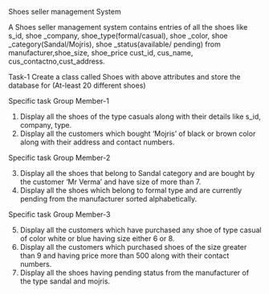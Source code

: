 Shoes seller management System

A Shoes seller management system contains entries of all the shoes like s_id, shoe _company, shoe_type(formal/casual),
shoe _color, shoe _category(Sandal/Mojris), shoe _status(available/ pending) from manufacturer,shoe_size, 
shoe_price cust_id, cus_name, cus_contactno,cust_address.

Task-1
Create a class called Shoes with above attributes and store
the database for (At-least 20 different shoes)

Specific task Group Member-1

1) Display all the shoes of the type casuals along with their details like s_id, company, type.
2) Display all the customers which bought ‘Mojris’ of black or brown color along with their address and contact numbers.

Specific task Group Member-2

3) Display all the shoes that belong to Sandal category and are bought by the customer ‘Mr Verma’ and have size of 
  more than 7.
4) Display all the shoes which belong to formal type and are currently pending from the manufacturer sorted alphabetically.

Specific task Group Member-3

5) Display all the customers which have purchased any shoe of type casual of color white or blue having size either 6 or 8.
6) Display all the customers which purchased shoes of the size greater than 9 and having price more than 500 along with 
   their contact numbers.
7) Display all the shoes having pending status from the manufacturer of the type sandal and mojris.
